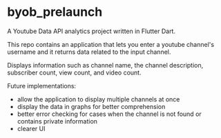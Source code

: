 # byob_prelaunch

A Youtube Data API analytics project written in Flutter Dart.

This repo contains an application that lets you enter a youtube channel's username and it returns data related to the input channel.

Displays information such as channel name, the channel description, subscriber count, view count, and video count.

Future implementations:
- allow the application to display multiple channels at once
- display the data in graphs for better comprehension
- better error checking for cases when the channel is not found or contains private information
- clearer UI
